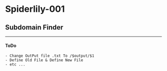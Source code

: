 # Spiderlily-001
## Subdomain Finder 
******
#### ToDo
    - Change OutPut file .txt To /$output/$1
    - Define Old File & Define New File
    - etc ...

